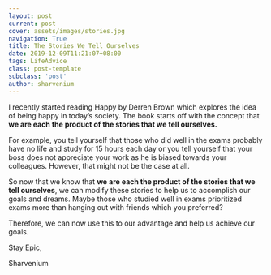 ```yaml
---
layout: post
current: post
cover: assets/images/stories.jpg
navigation: True
title: The Stories We Tell Ourselves
date: 2019-12-09T11:21:07+08:00
tags: LifeAdvice
class: post-template
subclass: 'post'
author: sharvenium
---
```

I recently started reading Happy by Derren Brown which explores the idea of being happy in today’s society. The book starts off with the concept that **we are each the product of the stories that we tell ourselves.**

For example, you tell yourself that those who did well in the exams probably have no life and study for 15 hours each day or you tell yourself that your boss does not appreciate your work as he is biased towards your colleagues. However, that might not be the case at all.

So now that we know that **we are each the product of the stories that we tell ourselves**, we can modify these stories to help us to accomplish our goals and dreams. Maybe those who studied well in exams prioritized exams more than hanging out with friends which you preferred?

Therefore, we can now use this to our advantage and help us achieve our goals.

Stay Epic,

Sharvenium